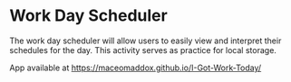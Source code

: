 # Work Day Scheduler 

The work day scheduler will allow users to easily view and interpret their schedules for the day. This activity serves as practice for local storage.

App available at https://maceomaddox.github.io/I-Got-Work-Today/
